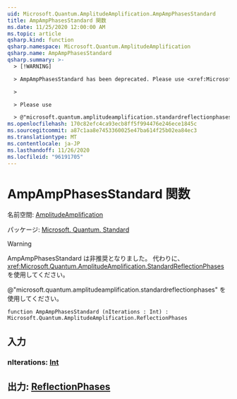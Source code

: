 ```yaml
---
uid: Microsoft.Quantum.AmplitudeAmplification.AmpAmpPhasesStandard
title: AmpAmpPhasesStandard 関数
ms.date: 11/25/2020 12:00:00 AM
ms.topic: article
qsharp.kind: function
qsharp.namespace: Microsoft.Quantum.AmplitudeAmplification
qsharp.name: AmpAmpPhasesStandard
qsharp.summary: >-
  > [!WARNING]

  > AmpAmpPhasesStandard has been deprecated. Please use <xref:Microsoft.Quantum.AmplitudeAmplification.StandardReflectionPhases> instead.

  >

  > Please use

  > @"microsoft.quantum.amplitudeamplification.standardreflectionphases".
ms.openlocfilehash: 170c82efc4ca93ecb8ff5f994476e246ece1845c
ms.sourcegitcommit: a87c1aa8e7453360025e47ba614f25b02ea84ec3
ms.translationtype: MT
ms.contentlocale: ja-JP
ms.lasthandoff: 11/26/2020
ms.locfileid: "96191705"
---
```

# <a name="ampampphasesstandard-function"></a>AmpAmpPhasesStandard 関数

名前空間: [AmplitudeAmplification](xref:Microsoft.Quantum.AmplitudeAmplification)

パッケージ: [Microsoft. Quantum. Standard](https://nuget.org/packages/Microsoft.Quantum.Standard)


> [!WARNING]
> AmpAmpPhasesStandard は非推奨となりました。 代わりに、<xref:Microsoft.Quantum.AmplitudeAmplification.StandardReflectionPhases> を使用してください。
>
> @"microsoft.quantum.amplitudeamplification.standardreflectionphases" を使用してください。



```qsharp
function AmpAmpPhasesStandard (nIterations : Int) : Microsoft.Quantum.AmplitudeAmplification.ReflectionPhases
```


## <a name="input"></a>入力

### <a name="niterations--int"></a>nIterations: [Int](xref:microsoft.quantum.lang-ref.int)





## <a name="output--reflectionphases"></a>出力: [ReflectionPhases](xref:Microsoft.Quantum.AmplitudeAmplification.ReflectionPhases)

